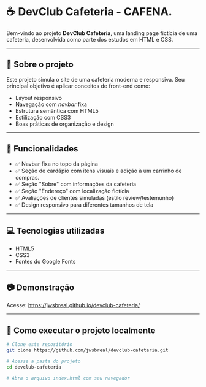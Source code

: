 # ☕ DevClub Cafeteria - CAFENA.

Bem-vindo ao projeto **DevClub Cafeteria**, uma landing page fictícia de uma cafeteria, desenvolvida como parte dos estudos em HTML e CSS.

---

## 🔎 Sobre o projeto

Este projeto simula o site de uma cafeteria moderna e responsiva. Seu principal objetivo é aplicar conceitos de front-end como:

- Layout responsivo
- Navegação com _navbar_ fixa
- Estrutura semântica com HTML5
- Estilização com CSS3
- Boas práticas de organização e design

---

## 🎯 Funcionalidades

- ✅ Navbar fixa no topo da página
- ✅ Seção de cardápio com itens visuais e adição à um carrinho de compras.
- ✅ Seção "Sobre" com informações da cafeteria
- ✅ Seção "Endereço" com localização fictícia
- ✅ Avaliações de clientes simuladas (estilo review/testemunho)
- ✅ Design responsivo para diferentes tamanhos de tela

---

## 💻 Tecnologias utilizadas

- HTML5
- CSS3
- Fontes do Google Fonts

---

## 📷 Demonstração

Acesse: https://jwsbreal.github.io/devclub-cafeteria/

---

## 🚀 Como executar o projeto localmente

```bash
# Clone este repositório
git clone https://github.com/jwsbreal/devclub-cafeteria.git

# Acesse a pasta do projeto
cd devclub-cafeteria

# Abra o arquivo index.html com seu navegador
```
